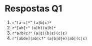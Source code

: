 # Respostas Q1

1. `r"[a-c]*"` `(a|b|c)*`
2. `r"[ab]+"` `(a|b)(a|b)*`
3. `r"a?b?c?"` `(a|ε)(b|ε)(c|ε)`
4. `r"[abde]|ab|c?"` `(a|b|d|e)|ab|(c|ε)`
